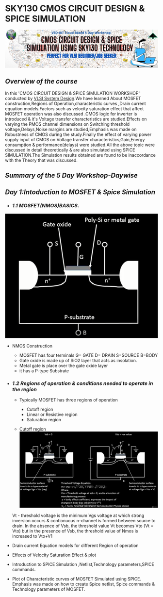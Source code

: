 # SKY130 CMOS CIRCUIT DESIGN & SPICE SIMULATION
![](simulation/Banner.jpg)
## **_Overview of the course_**
In this 'CMOS CIRCUIT DESIGN & SPICE SIMULATION WORKSHOP' conducted by [VLSI System Design]( https://www.vlsisystemdesign.com/).We have learned About MOSFET construction,Regions of Operation,characteristic curves ,Drain current equation models.Factors such as velocity saturation effect that affect MOSFET operation was also discussed .CMOS logic for inverter is introduced & it's Voltage transfer characteristics are studied.Effects on varying the PMOS channel dimensions on Switching threshold voltage,Delays,Noise margins are studied,Emphasis was made on Robustness of CMOS during the study.Finally the effect of varying power supply input of CMOS on Voltage transfer characteristics,Gain,Energy consumption & performance(delays) were studied.All the above topic were discussed in detail theoretically & are also simulated using SPICE SIMULATION.The Simulation results obtained are found to be inaccordance with the Theory that was discussed.
## **_Summary of the 5 Day Workshop-Daywise_**
## **_Day 1:Intoduction to MOSFET & Spice Simulation_**
- ### **_1.1 MOSFET(NMOS)BASICS_**.
  
    

 ![](simulation/day1/A1.PNG)
  - NMOS Construction  
    - MOSFET has four terminals G= GATE D= DRAIN S=SOURCE B=BODY
    - Gate oxide is made up of SiO2 layer that acts as insolation.
    - Metal gate is place over the gate oxide layer 
    - it has a P-type Substrate  
- ### **_1.2 Regions of operation & conditions needed to operate in the region_**
  - Typically MOSFET has three regions of operation 
    - Cutoff region
    - Linear or Resistive region
    - Saturation region
    
  - Cutoff region
  ![](simulation/day1/A2.PNG)
  
  Vt - threshold voltage is the minimum Vgs voltage at which strong inversion occurs & contionuous n-channel is formed between source to drain.
  In the absence of Vsb, the threshold value Vt becomes Vto (Vt = Vto) but in the presence of Vsb, the threshold value of Nmos is increased to Vto+V1 
  
- Drain current Equation models for different Region of operation 
- Effects of Velocity Saturation Effect & plot
- Introduction to SPICE Simulation ,Netlist,Technology parameters,SPICE commands.
- Plot of Characteristic curves of MOSFET Simulated using SPICE. Emphasis was made on how to create Spice netlist, Spice commands & Technology parameters of MOSFET.
